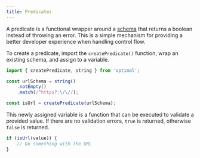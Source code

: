 ```yaml
---
title: Predicates
---
```


A predicate is a functional wrapper around a [schema](./schemas.md) that returns a boolean instead
of throwing an error. This is a simple mechanism for providing a better developer experience when
handling control flow.

To create a predicate, import the `createPredicate()` function, wrap an existing schema, and assign
to a variable.

```ts
import { createPredicate, string } from 'optimal';

const urlSchema = string()
	.notEmpty()
	.match(/^https?:\/\//);

const isUrl = createPredicate(urlSchema);
```

This newly assigned variable is a function that can be executed to validate a provided value. If
there are no validation errors, `true` is returned, otherwise `false` is returned.

```ts
if (isUrl(value)) {
	// Do something with the URL
}
```

